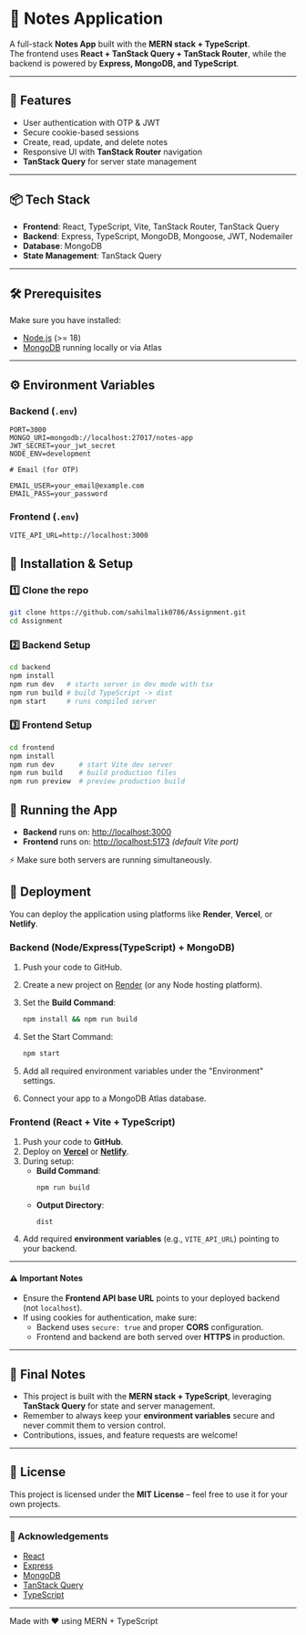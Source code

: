 # 📝 Notes Application

A full-stack **Notes App** built with the **MERN stack + TypeScript**.  
The frontend uses **React + TanStack Query + TanStack Router**, while the backend is powered by **Express, MongoDB, and TypeScript**.

---

## 🚀 Features
- User authentication with OTP & JWT  
- Secure cookie-based sessions  
- Create, read, update, and delete notes  
- Responsive UI with **TanStack Router** navigation  
- **TanStack Query** for server state management  

---

## 📦 Tech Stack
- **Frontend**: React, TypeScript, Vite, TanStack Router, TanStack Query  
- **Backend**: Express, TypeScript, MongoDB, Mongoose, JWT, Nodemailer  
- **Database**: MongoDB  
- **State Management**: TanStack Query  

---

## 🛠️ Prerequisites
Make sure you have installed:
- [Node.js](https://nodejs.org/) (>= 18)  
- [MongoDB](https://www.mongodb.com/) running locally or via Atlas  

---

## ⚙️ Environment Variables

### Backend (`.env`)
```env
PORT=3000
MONGO_URI=mongodb://localhost:27017/notes-app
JWT_SECRET=your_jwt_secret
NODE_ENV=development

# Email (for OTP)

EMAIL_USER=your_email@example.com
EMAIL_PASS=your_password

```

### Frontend (`.env`)
```env
VITE_API_URL=http://localhost:3000

```
## 🔧 Installation & Setup

### 1️⃣ Clone the repo
```bash
git clone https://github.com/sahilmalik0786/Assignment.git
cd Assignment
```

### 2️⃣ Backend Setup
``` bash 
cd backend
npm install
npm run dev   # starts server in dev mode with tsx
npm run build # build TypeScript -> dist
npm start     # runs compiled server
```

### 3️⃣ Frontend Setup
``` bash
cd frontend
npm install
npm run dev      # start Vite dev server
npm run build    # build production files
npm run preview  # preview production build
```
## 🚀 Running the App

- **Backend** runs on: [http://localhost:3000](http://localhost:3000)  
- **Frontend** runs on: [http://localhost:5173](http://localhost:5173) *(default Vite port)*  

⚡ Make sure both servers are running simultaneously.

## 🚀 Deployment

You can deploy the application using platforms like **Render**, **Vercel**, or **Netlify**.

### Backend (Node/Express(TypeScript) + MongoDB)
1. Push your code to GitHub.
2. Create a new project on [Render](https://render.com) (or any Node hosting platform).
3. Set the **Build Command**:  
   ```bash
   npm install && npm run build
4. Set the Start Command:
   ```bash 
   npm start
5. Add all required environment variables under the "Environment" settings.

6. Connect your app to a MongoDB Atlas database.

### Frontend (React + Vite + TypeScript)

1. Push your code to **GitHub**.
2. Deploy on **[Vercel](https://vercel.com)** or **[Netlify](https://www.netlify.com)**.
3. During setup:
   - **Build Command**:  
     ```bash
     npm run build
     ```
   - **Output Directory**:  
     ```
     dist
     ```
4. Add required **environment variables** (e.g., `VITE_API_URL`) pointing to your backend.

---

#### ⚠️ Important Notes
- Ensure the **Frontend API base URL** points to your deployed backend (not `localhost`).  
- If using cookies for authentication, make sure:
  - Backend uses `secure: true` and proper **CORS** configuration.  
  - Frontend and backend are both served over **HTTPS** in production.  

---

## 🎯 Final Notes

- This project is built with the **MERN stack + TypeScript**, leveraging **TanStack Query** for state and server management.  
- Remember to always keep your **environment variables** secure and never commit them to version control.  
- Contributions, issues, and feature requests are welcome!  

---



## 📜 License

This project is licensed under the **MIT License** – feel free to use it for your own projects.  

---

### 🙌 Acknowledgements
- [React](https://reactjs.org/)  
- [Express](https://expressjs.com/)  
- [MongoDB](https://www.mongodb.com/)  
- [TanStack Query](https://tanstack.com/query)  
- [TypeScript](https://www.typescriptlang.org/)  

---

Made with ❤️ using MERN + TypeScript
